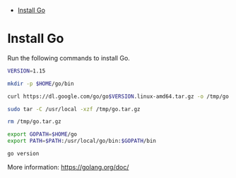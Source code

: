 <!-- TOC -->

- [Install Go](#install-go)

<!-- TOC -->

# Install Go

Run the following commands to install Go.

```bash
VERSION=1.15

mkdir -p $HOME/go/bin

curl https://dl.google.com/go/go$VERSION.linux-amd64.tar.gz -o /tmp/go.tar.gz

sudo tar -C /usr/local -xzf /tmp/go.tar.gz

rm /tmp/go.tar.gz

export GOPATH=$HOME/go
export PATH=$PATH:/usr/local/go/bin:$GOPATH/bin

go version
```

More information: https://golang.org/doc/